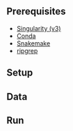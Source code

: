 ## Prerequisites
-   [Singularity (v3)][singularity]
-   [Conda][conda]
-   [Snakemake][snakemake]
-   [ripgrep][ripgrep]

## Setup

## Data

## Run


[singularity]: https://sylabs.io/guides/3.5/user-guide/quick_start.html#quick-installation-steps
[conda]: https://docs.conda.io/projects/conda/en/latest/user-guide/install/
[snakemake]: https://snakemake.readthedocs.io/en/stable/
[ripgrep]: https://github.com/BurntSushi/ripgrep
